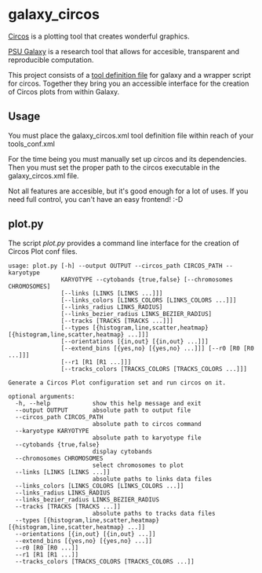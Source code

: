 galaxy_circos
=============

[Circos](http://circos.ca) is a plotting tool that creates wonderful graphics.

[PSU Galaxy](http://galaxyproject.org/) is a research tool that allows for accesible, transparent and reproducible computation.

This project consists of a [tool definition file](https://wiki.galaxyproject.org/Admin/Tools/AddToolTutorial) for galaxy and a wrapper script for circos. Together they bring you an accessible interface for the creation of Circos plots from within Galaxy.




Usage
----------------

You must place the galaxy_circos.xml tool definition file within reach of your tools_conf.xml

For the time being you must manually set up circos and its
dependencies. Then you must set the proper path to the circos
executable in the galaxy_circos.xml file.

Not all features are accesible, but it's good enough for a lot of
uses. If you need full control, you can't have an easy frontend! :-D


plot.py
-------

The script *plot.py* provides a command line interface for the creation of Circos Plot conf files.

    usage: plot.py [-h] --output OUTPUT --circos_path CIRCOS_PATH --karyotype
                   KARYOTYPE --cytobands {true,false} [--chromosomes CHROMOSOMES]
                   [--links [LINKS [LINKS ...]]]
                   [--links_colors [LINKS_COLORS [LINKS_COLORS ...]]]
                   [--links_radius LINKS_RADIUS]
                   [--links_bezier_radius LINKS_BEZIER_RADIUS]
                   [--tracks [TRACKS [TRACKS ...]]]
                   [--types [{histogram,line,scatter,heatmap} [{histogram,line,scatter,heatmap} ...]]]
                   [--orientations [{in,out} [{in,out} ...]]]
                   [--extend_bins [{yes,no} [{yes,no} ...]]] [--r0 [R0 [R0 ...]]]
                   [--r1 [R1 [R1 ...]]]
                   [--tracks_colors [TRACKS_COLORS [TRACKS_COLORS ...]]]
    
    Generate a Circos Plot configuration set and run circos on it.
    
    optional arguments:
      -h, --help            show this help message and exit
      --output OUTPUT       absolute path to output file
      --circos_path CIRCOS_PATH
                            absolute path to circos command
      --karyotype KARYOTYPE
                            absolute path to karyotype file
      --cytobands {true,false}
                            display cytobands
      --chromosomes CHROMOSOMES
                            select chromosomes to plot
      --links [LINKS [LINKS ...]]
                            absolute paths to links data files
      --links_colors [LINKS_COLORS [LINKS_COLORS ...]]
      --links_radius LINKS_RADIUS
      --links_bezier_radius LINKS_BEZIER_RADIUS
      --tracks [TRACKS [TRACKS ...]]
                            absolute paths to tracks data files
      --types [{histogram,line,scatter,heatmap} [{histogram,line,scatter,heatmap} ...]]
      --orientations [{in,out} [{in,out} ...]]
      --extend_bins [{yes,no} [{yes,no} ...]]
      --r0 [R0 [R0 ...]]
      --r1 [R1 [R1 ...]]
      --tracks_colors [TRACKS_COLORS [TRACKS_COLORS ...]]




